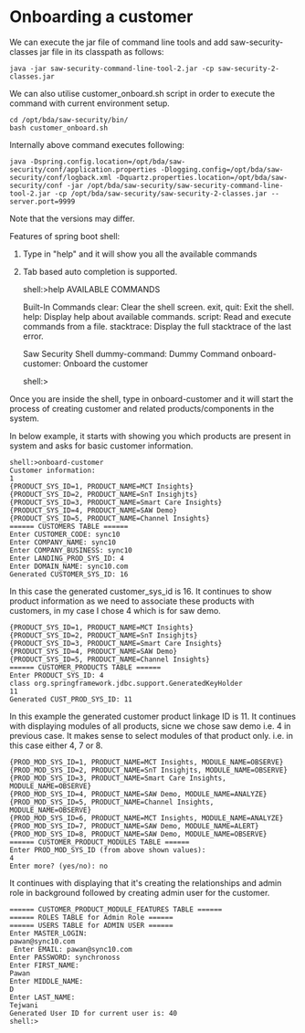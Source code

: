 # Onboarding a customer

We can execute the jar file of command line tools and add saw-security-classes jar file in its classpath as follows:

    java -jar saw-security-command-line-tool-2.jar -cp saw-security-2-classes.jar

We can also utilise customer_onboard.sh script in order to execute the command with current environment setup.

    cd /opt/bda/saw-security/bin/
    bash customer_onboard.sh

Internally above command executes following:

    java -Dspring.config.location=/opt/bda/saw-security/conf/application.properties -Dlogging.config=/opt/bda/saw-security/conf/logback.xml -Dquartz.properties.location=/opt/bda/saw-security/conf -jar /opt/bda/saw-security/saw-security-command-line-tool-2.jar -cp /opt/bda/saw-security/saw-security-2-classes.jar --server.port=9999

Note that the versions may differ.

Features of spring boot shell:
1. Type in "help" and it will show you all the available commands
2. Tab based auto completion is supported.


    shell:>help
    AVAILABLE COMMANDS

    Built-In Commands
            clear: Clear the shell screen.
            exit, quit: Exit the shell.
            help: Display help about available commands.
            script: Read and execute commands from a file.
            stacktrace: Display the full stacktrace of the last error.    

    Saw Security Shell
            dummy-command: Dummy Command
            onboard-customer: Onboard the customer
    
    shell:>


Once you are inside the shell, type in onboard-customer and it will start the process of creating customer and related products/components in the system.

In below example, it starts with showing you which products are present in system and asks for basic customer information.


    shell:>onboard-customer
    Customer information:
    1
    {PRODUCT_SYS_ID=1, PRODUCT_NAME=MCT Insights}
    {PRODUCT_SYS_ID=2, PRODUCT_NAME=SnT Insighjts}
    {PRODUCT_SYS_ID=3, PRODUCT_NAME=Smart Care Insights}
    {PRODUCT_SYS_ID=4, PRODUCT_NAME=SAW Demo}
    {PRODUCT_SYS_ID=5, PRODUCT_NAME=Channel Insights}
    ====== CUSTOMERS TABLE ======
    Enter CUSTOMER_CODE: sync10
    Enter COMPANY_NAME: sync10
    Enter COMPANY_BUSINESS: sync10
    Enter LANDING_PROD_SYS_ID: 4
    Enter DOMAIN_NAME: sync10.com
    Generated CUSTOMER_SYS_ID: 16


In this case the generated customer_sys_id is 16. It continues to show product information as we need to associate these products with customers, in my case I chose 4 which is for saw demo.
    
    {PRODUCT_SYS_ID=1, PRODUCT_NAME=MCT Insights}
    {PRODUCT_SYS_ID=2, PRODUCT_NAME=SnT Insighjts}
    {PRODUCT_SYS_ID=3, PRODUCT_NAME=Smart Care Insights}
    {PRODUCT_SYS_ID=4, PRODUCT_NAME=SAW Demo}
    {PRODUCT_SYS_ID=5, PRODUCT_NAME=Channel Insights}
    ====== CUSTOMER_PRODUCTS TABLE ======
    Enter PRODUCT_SYS_ID: 4
    class org.springframework.jdbc.support.GeneratedKeyHolder
    11
    Generated CUST_PROD_SYS_ID: 11

In this example the generated customer product linkage ID is 11. It continues with displaying modules of all products, sicne we chose saw demo i.e. 4 in previous case. It makes sense to select modules of that product only. i.e. in this case either 4, 7 or 8.

    {PROD_MOD_SYS_ID=1, PRODUCT_NAME=MCT Insights, MODULE_NAME=OBSERVE}
    {PROD_MOD_SYS_ID=2, PRODUCT_NAME=SnT Insighjts, MODULE_NAME=OBSERVE}
    {PROD_MOD_SYS_ID=3, PRODUCT_NAME=Smart Care Insights, MODULE_NAME=OBSERVE}
    {PROD_MOD_SYS_ID=4, PRODUCT_NAME=SAW Demo, MODULE_NAME=ANALYZE}
    {PROD_MOD_SYS_ID=5, PRODUCT_NAME=Channel Insights, MODULE_NAME=OBSERVE}
    {PROD_MOD_SYS_ID=6, PRODUCT_NAME=MCT Insights, MODULE_NAME=ANALYZE}
    {PROD_MOD_SYS_ID=7, PRODUCT_NAME=SAW Demo, MODULE_NAME=ALERT}
    {PROD_MOD_SYS_ID=8, PRODUCT_NAME=SAW Demo, MODULE_NAME=OBSERVE}
    ====== CUSTOMER_PRODUCT_MODULES TABLE ======
    Enter PROD_MOD_SYS_ID (from above shown values): 
    4
    Enter more? (yes/no): no

It continues with displaying that it's creating the relationships and admin role in background followed by creating admin user for the customer.


    ====== CUSTOMER_PRODUCT_MODULE_FEATURES TABLE ======
    ====== ROLES TABLE for Admin Role ======
    ====== USERS TABLE for ADMIN USER ======
    Enter MASTER_LOGIN: 
    pawan@sync10.com
     Enter EMAIL: pawan@sync10.com
    Enter PASSWORD: synchronoss
    Enter FIRST_NAME: 
    Pawan
    Enter MIDDLE_NAME: 
    D
    Enter LAST_NAME: 
    Tejwani
    Generated User ID for current user is: 40
    shell:>